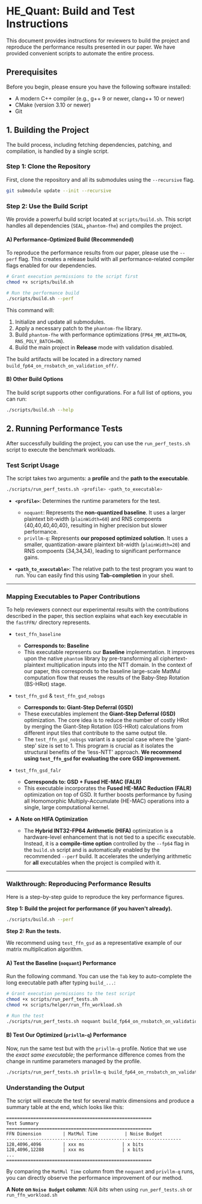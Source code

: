 # HE_Quant: Build and Test Instructions

This document provides instructions for reviewers to build the project and reproduce the performance results presented in our paper. We have provided convenient scripts to automate the entire process.

## Prerequisites

Before you begin, please ensure you have the following software installed:

*   A modern C++ compiler (e.g., g++ 9 or newer, clang++ 10 or newer)
*   CMake (version 3.10 or newer)
*   Git

## 1. Building the Project

The build process, including fetching dependencies, patching, and compilation, is handled by a single script.

### Step 1: Clone the Repository

First, clone the repository and all its submodules using the `--recursive` flag.

```sh
git submodule update --init --recursive
```

### Step 2: Use the Build Script

We provide a powerful build script located at `scripts/build.sh`. This script handles all dependencies (`SEAL`, `phantom-fhe`) and compiles the project.

#### A) Performance-Optimized Build (Recommended)

To reproduce the performance results from our paper, please use the `--perf` flag. This creates a release build with all performance-related compiler flags enabled for our dependencies.

```sh
# Grant execution permissions to the script first
chmod +x scripts/build.sh

# Run the performance build
./scripts/build.sh --perf
```

This command will:
1.  Initialize and update all submodules.
2.  Apply a necessary patch to the `phantom-fhe` library.
3.  Build `phantom-fhe` with performance optimizations (`FP64_MM_ARITH=ON`, `RNS_POLY_BATCH=ON`).
4.  Build the main project in **Release** mode with validation disabled.

The build artifacts will be located in a directory named `build_fp64_on_rnsbatch_on_validation_off/`.

#### B) Other Build Options

The build script supports other configurations. For a full list of options, you can run:

```sh
./scripts/build.sh --help
```

## 2. Running Performance Tests

After successfully building the project, you can use the `run_perf_tests.sh` script to execute the benchmark workloads.

### Test Script Usage

The script takes two arguments: a **profile** and the **path to the executable**.

```sh
./scripts/run_perf_tests.sh <profile> <path_to_executable>
```

*   **`<profile>`**: Determines the runtime parameters for the test.
    *   `noquant`: Represents the **non-quantized baseline**. It uses a larger plaintext bit-width (`plainWidth=60`) and RNS compoents {40,40,40,40,40}, resulting in higher precision but slower performance.
    *   `privllm-q`: Represents **our proposed optimized solution**. It uses a smaller, quantization-aware plaintext bit-width (`plainWidth=20`) and RNS compoents {34,34,34}, leading to significant performance gains.

*   **`<path_to_executable>`**: The relative path to the test program you want to run. You can easily find this using **Tab-completion** in your shell.


---

### **Mapping Executables to Paper Contributions**

To help reviewers connect our experimental results with the contributions described in the paper, this section explains what each key executable in the `fastFFN/` directory represents.

*   `test_ffn_baseline`
    *   **Corresponds to: Baseline**
    *   This executable represents our **Baseline** implementation. It improves upon the native `phantom` library by pre-transforming all ciphertext-plaintext multiplication inputs into the NTT domain. In the context of our paper, this corresponds to the baseline large-scale MatMul computation flow that reuses the results of the Baby-Step Rotation (BS-HRot) stage.

*   `test_ffn_gsd` & `test_ffn_gsd_nobsgs`
    *   **Corresponds to: Giant-Step Deferral (GSD)**
    *   These executables implement the **Giant-Step Deferral (GSD)** optimization. The core idea is to reduce the number of costly HRot by merging the Giant-Step Rotation (GS-HRot) calculations from different input tiles that contribute to the same output tile.
    *   The `test_ffn_gsd_nobsgs` variant is a special case where the 'giant-step' size is set to 1. This program is crucial as it isolates the structural benefits of the 'less-NTT' approach. **We recommend using `test_ffn_gsd` for evaluating the core GSD improvement.**

*   `test_ffn_gsd_falr`
    *   **Corresponds to: GSD + Fused HE-MAC (FALR)**
    *   This executable incorporates the **Fused HE-MAC Reduction (FALR)** optimization on top of GSD. It further boosts performance by fusing all Homomorphic Multiply-Accumulate (HE-MAC) operations into a single, large computational kernel.

*   **A Note on HIFA Optimization**
    *   The **Hybrid INT32-FP64 Arithmetic (HIFA)** optimization is a hardware-level enhancement that is not tied to a specific executable. Instead, it is a **compile-time option** controlled by the `--fp64` flag in the `build.sh` script and is automatically enabled by the recommended `--perf` build. It accelerates the underlying arithmetic for **all** executables when the project is compiled with it.

---

### Walkthrough: Reproducing Performance Results

Here is a step-by-step guide to reproduce the key performance figures.

**Step 1: Build the project for performance (if you haven't already).**

```sh
./scripts/build.sh --perf
```

**Step 2: Run the tests.**

We recommend using `test_ffn_gsd` as a representative example of our matrix multiplication algorithm.

#### A) Test the Baseline (`noquant`) Performance

Run the following command. You can use the `Tab` key to auto-complete the long executable path after typing `build_...`:

```sh
# Grant execution permissions to the test script
chmod +x scripts/run_perf_tests.sh
chmod +x scripts/helper/run_ffn_workload.sh

# Run the test
./scripts/run_perf_tests.sh noquant build_fp64_on_rnsbatch_on_validation_off/fastFFN/test_ffn_gsd
```

#### B) Test Our Optimized (`privllm-q`) Performance

Now, run the same test but with the `privllm-q` profile. Notice that we use the *exact same executable*; the performance difference comes from the change in runtime parameters managed by the profile.

```sh
./scripts/run_perf_tests.sh privllm-q build_fp64_on_rnsbatch_on_validation_off/fastFFN/test_ffn_gsd
```

### Understanding the Output

The script will execute the test for several matrix dimensions and produce a summary table at the end, which looks like this:

```
======================================================
Test Summary
======================================================
FFN Dimension        | MatMul Time          | Noise Budget
-----------------------------------------------------------------
128,4096,4096        | xxx ms              | x bits
128,4096,12288       | xxx ms              | x bits
...
======================================================
```

By comparing the `MatMul Time` column from the `noquant` and `privllm-q` runs, you can directly observe the performance improvement of our method.

**A Note on `Noise Budget` column**: *N/A bits* when using `run_perf_tests.sh` or `run_ffn_workload.sh`